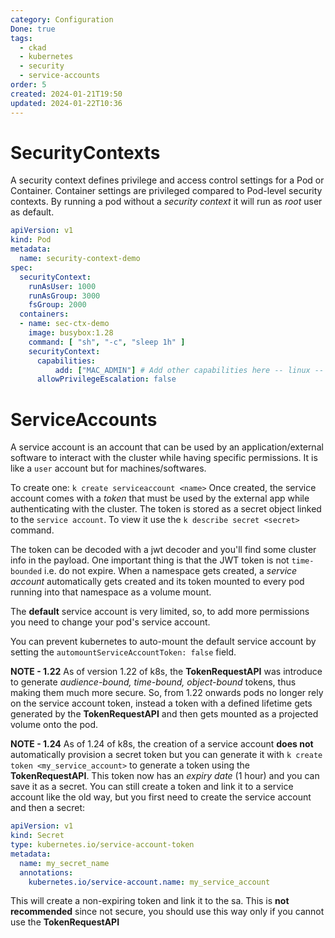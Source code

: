 ```yaml
---
category: Configuration
Done: true
tags:
  - ckad
  - kubernetes
  - security
  - service-accounts
order: 5
created: 2024-01-21T19:50
updated: 2024-01-22T10:36
---
```

# SecurityContexts
A security context defines privilege and access control settings for a Pod or Container. Container settings are privileged compared to Pod-level security contexts. By running a pod without a *security context* it will run as *root* user as default.

```yaml
apiVersion: v1
kind: Pod
metadata:
  name: security-context-demo
spec:
  securityContext:
    runAsUser: 1000
    runAsGroup: 3000
    fsGroup: 2000
  containers:
  - name: sec-ctx-demo
    image: busybox:1.28
    command: [ "sh", "-c", "sleep 1h" ]
    securityContext:
	  capabilities:
		  add: ["MAC_ADMIN"] # Add other capabilities here -- linux -- only supported at container-level
      allowPrivilegeEscalation: false
```

# ServiceAccounts
A service account is an account that can be used by an application/external software to interact with the cluster while having specific permissions. It is like a `user` account but for machines/softwares.

To create one: `k create serviceaccount <name>` 
Once created, the service account comes with a *token* that must be used by the external app while authenticating with the cluster. The token is stored as a secret object linked to the `service account`. To view  it use the `k describe secret <secret>` command.

The token can be decoded with a jwt decoder and you'll find some cluster info in the payload. One important thing is that the JWT token is not `time-bounded` i.e. do not expire.
When a namespace gets created, a *service account* automatically gets created and its token mounted to every pod running into that namespace as a volume mount.

The **default** service account is very limited, so, to add more permissions you need to change your pod's service account.

You can prevent kubernetes to auto-mount the default service account by setting the `automountServiceAccountToken: false` field. 

**NOTE - 1.22**
As of version 1.22 of k8s, the **TokenRequestAPI** was introduce to generate *audience-bound, time-bound, object-bound* tokens, thus making them much more secure. So, from 1.22 onwards pods no longer rely on the service account token, instead a token with a defined lifetime gets generated by the **TokenRequestAPI** and then gets mounted as a projected volume onto the pod.

**NOTE - 1.24**
As of 1.24 of k8s, the creation of a service account **does not** automatically provision a secret token but you can generate it with `k create token <my_service_account>` to generate a token using the **TokenRequestAPI**. This token now has an *expiry date* (1  hour) and you can save it as a secret.
You can still create a token and link it to a service account like the old way, but you first need to create the service account and then a secret:
```yaml
apiVersion: v1
kind: Secret
type: kubernetes.io/service-account-token
metadata:
  name: my_secret_name
  annotations:
    kubernetes.io/service-account.name: my_service_account
```

This will create a non-expiring token and link it to the sa. This is **not recommended** since not secure, you should use this way only if you cannot use the **TokenRequestAPI**